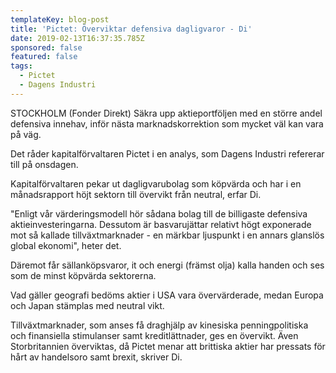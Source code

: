```yaml
---
templateKey: blog-post
title: 'Pictet: Överviktar defensiva dagligvaror - Di'
date: 2019-02-13T16:37:35.785Z
sponsored: false
featured: false
tags:
  - Pictet
  - Dagens Industri
---
```

STOCKHOLM (Fonder Direkt) Säkra upp aktieportföljen med en större andel defensiva innehav, inför nästa marknadskorrektion som mycket väl kan vara på väg.



Det råder kapitalförvaltaren Pictet i en analys, som Dagens Industri refererar till på onsdagen.



Kapitalförvaltaren pekar ut dagligvarubolag som köpvärda och har i en månadsrapport höjt sektorn till övervikt från neutral, erfar Di.



"Enligt vår värderingsmodell hör sådana bolag till de billigaste defensiva aktieinvesteringarna. Dessutom är basvarujättar relativt högt exponerade mot så kallade tillväxtmarknader - en märkbar ljuspunkt i en annars glanslös global ekonomi", heter det.



Däremot får sällanköpsvaror, it och energi (främst olja) kalla handen och ses som de minst köpvärda sektorerna.



Vad gäller geografi bedöms aktier i USA vara övervärderade, medan Europa och Japan stämplas med neutral vikt.



Tillväxtmarknader, som anses få draghjälp av kinesiska penningpolitiska och finansiella stimulanser samt kreditlättnader, ges en övervikt. Även Storbritannien överviktas, då Pictet menar att brittiska aktier har pressats för hårt av handelsoro samt brexit, skriver Di.
